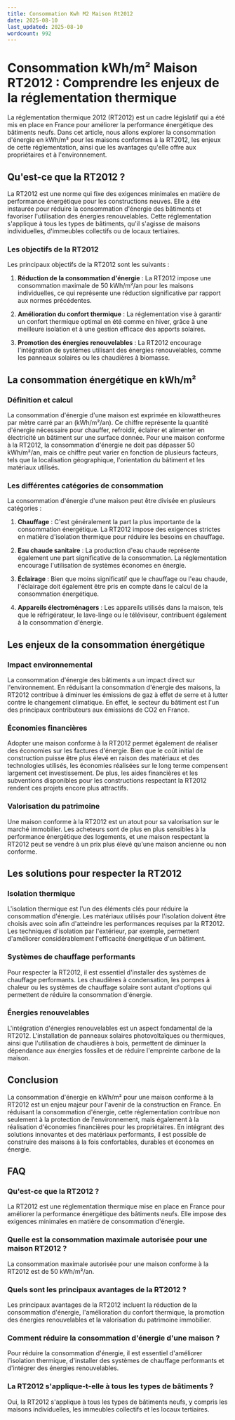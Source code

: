 ```yaml
---
title: Consommation Kwh M2 Maison Rt2012
date: 2025-08-10
last_updated: 2025-08-10
wordcount: 992
---
```


# Consommation kWh/m² Maison RT2012 : Comprendre les enjeux de la réglementation thermique

La réglementation thermique 2012 (RT2012) est un cadre législatif qui a été mis en place en France pour améliorer la performance énergétique des bâtiments neufs. Dans cet article, nous allons explorer la consommation d'énergie en kWh/m² pour les maisons conformes à la RT2012, les enjeux de cette réglementation, ainsi que les avantages qu'elle offre aux propriétaires et à l'environnement.

## Qu'est-ce que la RT2012 ?

La RT2012 est une norme qui fixe des exigences minimales en matière de performance énergétique pour les constructions neuves. Elle a été instaurée pour réduire la consommation d'énergie des bâtiments et favoriser l'utilisation des énergies renouvelables. Cette réglementation s'applique à tous les types de bâtiments, qu'il s'agisse de maisons individuelles, d'immeubles collectifs ou de locaux tertiaires.

### Les objectifs de la RT2012

Les principaux objectifs de la RT2012 sont les suivants :

1. **Réduction de la consommation d'énergie** : La RT2012 impose une consommation maximale de 50 kWh/m²/an pour les maisons individuelles, ce qui représente une réduction significative par rapport aux normes précédentes.
   
2. **Amélioration du confort thermique** : La réglementation vise à garantir un confort thermique optimal en été comme en hiver, grâce à une meilleure isolation et à une gestion efficace des apports solaires.

3. **Promotion des énergies renouvelables** : La RT2012 encourage l'intégration de systèmes utilisant des énergies renouvelables, comme les panneaux solaires ou les chaudières à biomasse.

## La consommation énergétique en kWh/m²

### Définition et calcul

La consommation d'énergie d'une maison est exprimée en kilowattheures par mètre carré par an (kWh/m²/an). Ce chiffre représente la quantité d'énergie nécessaire pour chauffer, refroidir, éclairer et alimenter en électricité un bâtiment sur une surface donnée. Pour une maison conforme à la RT2012, la consommation d'énergie ne doit pas dépasser 50 kWh/m²/an, mais ce chiffre peut varier en fonction de plusieurs facteurs, tels que la localisation géographique, l'orientation du bâtiment et les matériaux utilisés.

### Les différentes catégories de consommation

La consommation d'énergie d'une maison peut être divisée en plusieurs catégories :

1. **Chauffage** : C'est généralement la part la plus importante de la consommation énergétique. La RT2012 impose des exigences strictes en matière d'isolation thermique pour réduire les besoins en chauffage.

2. **Eau chaude sanitaire** : La production d'eau chaude représente également une part significative de la consommation. La réglementation encourage l'utilisation de systèmes économes en énergie.

3. **Éclairage** : Bien que moins significatif que le chauffage ou l'eau chaude, l'éclairage doit également être pris en compte dans le calcul de la consommation énergétique.

4. **Appareils électroménagers** : Les appareils utilisés dans la maison, tels que le réfrigérateur, le lave-linge ou le téléviseur, contribuent également à la consommation d'énergie.

## Les enjeux de la consommation énergétique

### Impact environnemental

La consommation d'énergie des bâtiments a un impact direct sur l'environnement. En réduisant la consommation d'énergie des maisons, la RT2012 contribue à diminuer les émissions de gaz à effet de serre et à lutter contre le changement climatique. En effet, le secteur du bâtiment est l'un des principaux contributeurs aux émissions de CO2 en France.

### Économies financières

Adopter une maison conforme à la RT2012 permet également de réaliser des économies sur les factures d'énergie. Bien que le coût initial de construction puisse être plus élevé en raison des matériaux et des technologies utilisés, les économies réalisées sur le long terme compensent largement cet investissement. De plus, les aides financières et les subventions disponibles pour les constructions respectant la RT2012 rendent ces projets encore plus attractifs.

### Valorisation du patrimoine

Une maison conforme à la RT2012 est un atout pour sa valorisation sur le marché immobilier. Les acheteurs sont de plus en plus sensibles à la performance énergétique des logements, et une maison respectant la RT2012 peut se vendre à un prix plus élevé qu'une maison ancienne ou non conforme.

## Les solutions pour respecter la RT2012

### Isolation thermique

L'isolation thermique est l'un des éléments clés pour réduire la consommation d'énergie. Les matériaux utilisés pour l'isolation doivent être choisis avec soin afin d'atteindre les performances requises par la RT2012. Les techniques d'isolation par l'extérieur, par exemple, permettent d'améliorer considérablement l'efficacité énergétique d'un bâtiment.

### Systèmes de chauffage performants

Pour respecter la RT2012, il est essentiel d'installer des systèmes de chauffage performants. Les chaudières à condensation, les pompes à chaleur ou les systèmes de chauffage solaire sont autant d'options qui permettent de réduire la consommation d'énergie.

### Énergies renouvelables

L'intégration d'énergies renouvelables est un aspect fondamental de la RT2012. L'installation de panneaux solaires photovoltaïques ou thermiques, ainsi que l'utilisation de chaudières à bois, permettent de diminuer la dépendance aux énergies fossiles et de réduire l'empreinte carbone de la maison.

## Conclusion

La consommation d'énergie en kWh/m² pour une maison conforme à la RT2012 est un enjeu majeur pour l'avenir de la construction en France. En réduisant la consommation d'énergie, cette réglementation contribue non seulement à la protection de l'environnement, mais également à la réalisation d'économies financières pour les propriétaires. En intégrant des solutions innovantes et des matériaux performants, il est possible de construire des maisons à la fois confortables, durables et économes en énergie.

## FAQ

### Qu'est-ce que la RT2012 ?

La RT2012 est une réglementation thermique mise en place en France pour améliorer la performance énergétique des bâtiments neufs. Elle impose des exigences minimales en matière de consommation d'énergie.

### Quelle est la consommation maximale autorisée pour une maison RT2012 ?

La consommation maximale autorisée pour une maison conforme à la RT2012 est de 50 kWh/m²/an.

### Quels sont les principaux avantages de la RT2012 ?

Les principaux avantages de la RT2012 incluent la réduction de la consommation d'énergie, l'amélioration du confort thermique, la promotion des énergies renouvelables et la valorisation du patrimoine immobilier.

### Comment réduire la consommation d'énergie d'une maison ?

Pour réduire la consommation d'énergie, il est essentiel d'améliorer l'isolation thermique, d'installer des systèmes de chauffage performants et d'intégrer des énergies renouvelables.

### La RT2012 s'applique-t-elle à tous les types de bâtiments ?

Oui, la RT2012 s'applique à tous les types de bâtiments neufs, y compris les maisons individuelles, les immeubles collectifs et les locaux tertiaires.